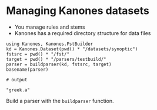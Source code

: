 # Managing Kanones datasets



- You manage rules and stems
- Kanones has a required directory structure for data files

```jdocs kd
using Kanones, Kanones.FstBuilder
kd = Kanones.Dataset(pwd() * "/datasets/synoptic")
fstsrc = pwd() * "/fst/"
target = pwd() * "/parsers/testbuild/"
parser = buildparser(kd, fstsrc, target)
basename(parser)

# output

"greek.a"
```
Build a parser with the `buildparser` function.